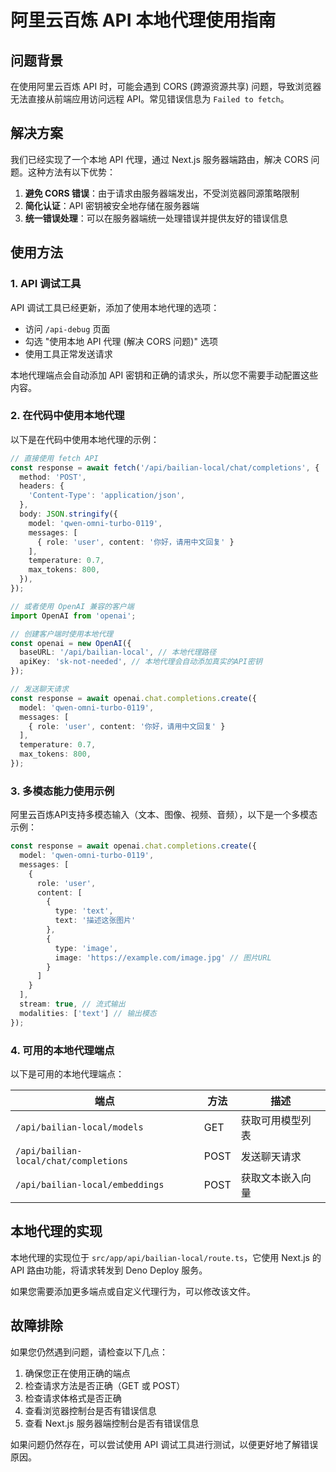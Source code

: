 # 阿里云百炼 API 本地代理使用指南

## 问题背景

在使用阿里云百炼 API 时，可能会遇到 CORS (跨源资源共享) 问题，导致浏览器无法直接从前端应用访问远程 API。常见错误信息为 `Failed to fetch`。

## 解决方案

我们已经实现了一个本地 API 代理，通过 Next.js 服务器端路由，解决 CORS 问题。这种方法有以下优势：

1. **避免 CORS 错误**：由于请求由服务器端发出，不受浏览器同源策略限制
2. **简化认证**：API 密钥被安全地存储在服务器端
3. **统一错误处理**：可以在服务器端统一处理错误并提供友好的错误信息

## 使用方法

### 1. API 调试工具

API 调试工具已经更新，添加了使用本地代理的选项：

- 访问 `/api-debug` 页面
- 勾选 "使用本地 API 代理 (解决 CORS 问题)" 选项
- 使用工具正常发送请求

本地代理端点会自动添加 API 密钥和正确的请求头，所以您不需要手动配置这些内容。

### 2. 在代码中使用本地代理

以下是在代码中使用本地代理的示例：

```typescript
// 直接使用 fetch API
const response = await fetch('/api/bailian-local/chat/completions', {
  method: 'POST',
  headers: {
    'Content-Type': 'application/json',
  },
  body: JSON.stringify({
    model: 'qwen-omni-turbo-0119',
    messages: [
      { role: 'user', content: '你好，请用中文回复' }
    ],
    temperature: 0.7,
    max_tokens: 800,
  }),
});

// 或者使用 OpenAI 兼容的客户端
import OpenAI from 'openai';

// 创建客户端时使用本地代理
const openai = new OpenAI({
  baseURL: '/api/bailian-local', // 本地代理路径
  apiKey: 'sk-not-needed', // 本地代理会自动添加真实的API密钥
});

// 发送聊天请求
const response = await openai.chat.completions.create({
  model: 'qwen-omni-turbo-0119',
  messages: [
    { role: 'user', content: '你好，请用中文回复' }
  ],
  temperature: 0.7,
  max_tokens: 800,
});
```

### 3. 多模态能力使用示例

阿里云百炼API支持多模态输入（文本、图像、视频、音频），以下是一个多模态示例：

```typescript
const response = await openai.chat.completions.create({
  model: 'qwen-omni-turbo-0119',
  messages: [
    {
      role: 'user',
      content: [
        {
          type: 'text',
          text: '描述这张图片'
        },
        {
          type: 'image',
          image: 'https://example.com/image.jpg' // 图片URL
        }
      ]
    }
  ],
  stream: true, // 流式输出
  modalities: ['text'] // 输出模态
});
```

### 4. 可用的本地代理端点

以下是可用的本地代理端点：

| 端点 | 方法 | 描述 |
|------|------|------|
| `/api/bailian-local/models` | GET | 获取可用模型列表 |
| `/api/bailian-local/chat/completions` | POST | 发送聊天请求 |
| `/api/bailian-local/embeddings` | POST | 获取文本嵌入向量 |

## 本地代理的实现

本地代理的实现位于 `src/app/api/bailian-local/route.ts`，它使用 Next.js 的 API 路由功能，将请求转发到 Deno Deploy 服务。

如果您需要添加更多端点或自定义代理行为，可以修改该文件。

## 故障排除

如果您仍然遇到问题，请检查以下几点：

1. 确保您正在使用正确的端点
2. 检查请求方法是否正确（GET 或 POST）
3. 检查请求体格式是否正确
4. 查看浏览器控制台是否有错误信息
5. 查看 Next.js 服务器端控制台是否有错误信息

如果问题仍然存在，可以尝试使用 API 调试工具进行测试，以便更好地了解错误原因。 